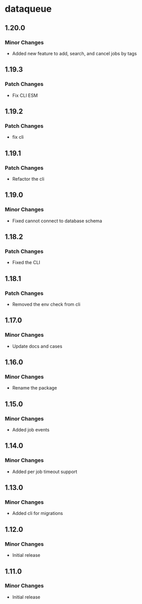 # dataqueue

## 1.20.0

### Minor Changes

- Added new feature to add, search, and cancel jobs by tags

## 1.19.3

### Patch Changes

- Fix CLI ESM

## 1.19.2

### Patch Changes

- fix cli

## 1.19.1

### Patch Changes

- Refactor the cli

## 1.19.0

### Minor Changes

- Fixed cannot connect to database schema

## 1.18.2

### Patch Changes

- Fixed the CLI

## 1.18.1

### Patch Changes

- Removed the env check from cli

## 1.17.0

### Minor Changes

- Update docs and cases

## 1.16.0

### Minor Changes

- Rename the package

## 1.15.0

### Minor Changes

- Added job events

## 1.14.0

### Minor Changes

- Added per job timeout support

## 1.13.0

### Minor Changes

- Added cli for migrations

## 1.12.0

### Minor Changes

- Initial release

## 1.11.0

### Minor Changes

- Initial release
